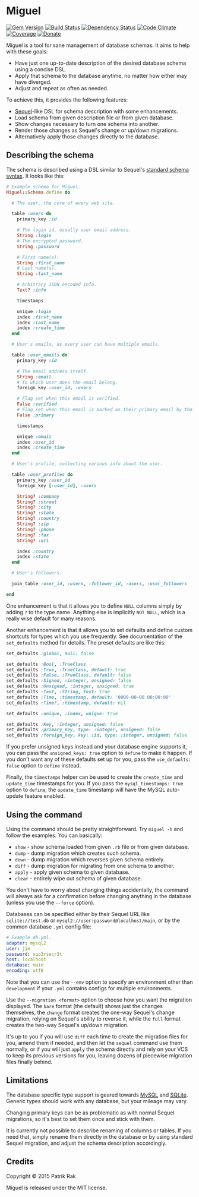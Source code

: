 # Miguel

[![Gem Version](https://img.shields.io/gem/v/miguel.svg)](http://rubygems.org/gems/miguel) [![Build Status](https://travis-ci.org/raxoft/miguel.svg?branch=master)](http://travis-ci.org/raxoft/miguel) [![Dependency Status](https://img.shields.io/gemnasium/raxoft/miguel.svg)](https://gemnasium.com/raxoft/miguel) [![Code Climate](https://img.shields.io/codeclimate/github/raxoft/miguel.svg)](https://codeclimate.com/github/raxoft/miguel) [![Coverage](https://img.shields.io/codeclimate/coverage/github/raxoft/miguel.svg)](https://codeclimate.com/github/raxoft/miguel) [![Donate](https://img.shields.io/badge/support-donate-green.svg)](https://www.paypal.com/cgi-bin/webscr?cmd=_xclick&business=paypal%40raxoft%2ecz&item_name=Miguel%20%2d%20Database%20migration%20tool&no_shipping=1&return=https%3a%2f%2fgithub%2ecom%2fraxoft%2fmiguel&cancel_return=https%3a%2f%2fgithub%2ecom%2fraxoft%2fmiguel&cn=Optional%20Feedback&tax=0&currency_code=EUR&bn=PP%2dDonationsBF&charset=UTF%2d8)

Miguel is a tool for sane management of database schemas. It aims to help with these goals:

* Have just one up-to-date description of the desired database schema using a concise DSL.
* Apply that schema to the database anytime, no matter how either may have diverged.
* Adjust and repeat as often as needed.

To achieve this, it provides the following features:

* [Sequel][]-like DSL for schema description with some enhancements.
* Load schema from given description file or from given database.
* Show changes necessary to turn one schema into another.
* Render those changes as Sequel's change or up/down migrations.
* Alternatively apply those changes directly to the database.

## Describing the schema

The schema is described using a DSL similar to Sequel's
[standard schema syntax](http://sequel.jeremyevans.net/rdoc/files/doc/schema_modification_rdoc.html).
It looks like this:

``` ruby
# Example schema for Miguel.
Miguel::Schema.define do

  # The user, the core of every web site.

  table :users do
    primary_key :id

    # The login id, usually user email address.
    String :login
    # The encrypted password.
    String :password

    # First name(s).
    String :first_name
    # Last name(s).
    String :last_name

    # Arbitrary JSON encoded info.
    Text? :info

    timestamps

    unique :login
    index :first_name
    index :last_name
    index :create_time
  end

  # User's emails, as every user can have multiple emails.

  table :user_emails do
    primary_key :id

    # The email address itself.
    String :email
    # To which user does the email belong.
    foreign_key :user_id, :users

    # Flag set when this email is verified.
    False :verified
    # Flag set when this email is marked as their primary email by the user.
    False :primary

    timestamps

    unique :email
    index :user_id
    index :create_time
  end

  # User's profile, collecting various info about the user.

  table :user_profiles do
    primary_key :user_id
    foreign_key [:user_id], :users

    String? :company
    String? :street
    String? :city
    String? :state
    String? :country
    String? :zip
    String? :phone
    String? :fax
    String? :url

    index :country
    index :state
  end

  # User's followers.

  join_table :user_id, :users, :follower_id, :users, :user_followers

end
```

One enhancement is that it allows you to define `NULL` columns simply by adding `?` to the type name.
Anything else is implicitly `NOT NULL`, which is a really wise default for many reasons.

Another enhancement is that it allows you to set defaults and
define custom shortcuts for types which you use frequently.
See documentation of the `set_defaults` method for details.
The preset defaults are like this:

``` ruby
set_defaults :global, null: false

set_defaults :Bool, :TrueClass
set_defaults :True, :TrueClass, default: true
set_defaults :False, :TrueClass, default: false
set_defaults :Signed, :integer, unsigned: false
set_defaults :Unsigned, :integer, unsigned: true
set_defaults :Text, :String, text: true
set_defaults :Time, :timestamp, default: '0000-00-00 00:00:00'
set_defaults :Time?, :timestamp, default: nil

set_defaults :unique, :index, unique: true

set_defaults :Key, :integer, unsigned: false
set_defaults :primary_key, type: :integer, unsigned: false
set_defaults :foreign_key, key: :id, type: :integer, unsigned: false
```

If you prefer unsigned keys instead and your database engine supports it,
you can pass the `unsigned_keys: true` option to `define` to make it happen.
If you don't want any of these defaults set up for you,
pass the `use_defaults: false` option to `define` instead.

Finally, the `timestamps` helper can be used to create the
`create_time` and `update_time` timestamps for you.
If you pass the `mysql_timestamps: true` option to `define`,
the `update_time` timestamp will have the MySQL auto-update feature enabled.

## Using the command

Using the command should be pretty straightforward.
Try `miguel -h` and follow the examples.
You can basically:

* `show` - show schema loaded from given `.rb` file or from given database.
* `dump` - dump migration which creates such schema.
* `down` - dump migration which reverses given schema entirely.
* `diff` - dump migration for migrating from one schema to another.
* `apply` - apply given schema to given database.
* `clear` - entirely wipe out schema of given database.

You don't have to worry about changing things accidentally,
the command will always ask for a confirmation before changing anything in the database
(unless you use the `--force` option).

Databases can be specified either by their Sequel URL like
`sqlite://test.db`
or
`mysql2://user:password@localhost/main`,
or by the common database `.yml` config file:

``` yaml
# Example db.yml.
adapter: mysql2
user: jim
password: sup3rsecr3t
host: localhost
database: main
encoding: utf8
```

Note that you can use the `--env` option to specify an environment other than `development`
if your `.yml` contains configs for multiple environments.

Use the `--migration <format>` option to choose how you want the migration displayed.
The `bare` format (the default) shows just the changes themselves,
the `change` format creates the one-way Sequel's change migration,
relying on Sequel's ability to reverse it,
while
the `full` format creates the two-way Sequel's up/down migration.

It's up to you if you will use `diff` each time to create the migration files for you,
amend them if needed,
and then let the `sequel` command use them normally,
or if you will just `apply` the schema directly
and rely on your VCS to keep its previous versions for you,
leaving dozens of piecewise migration files finally behind.

## Limitations

The database specific type support is geared towards [MySQL][] and [SQLite][].
Generic types should work with any database, but your mileage may vary.

Changing primary keys can be as problematic as with normal Sequel migrations,
so it's best to set them once and stick with them.

It is currently not possible to describe renaming of columns or tables.
If you need that,
simply rename them directly in the database or by using standard Sequel migration,
and adjust the schema description accordingly.

## Credits

Copyright &copy; 2015 Patrik Rak

Miguel is released under the MIT license.

[Sequel]: http://sequel.jeremyevans.net/
[MySQL]: https://www.mysql.com/
[SQLite]: https://www.sqlite.org/
